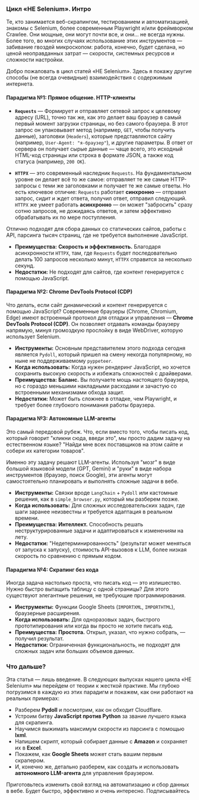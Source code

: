 ### **Цикл «НЕ Selenium». Интро**

Те, кто занимается веб-скрапингом, тестированием и автоматизацией, знакомы с Selenium, более современным Playwright и/или фреймворком Crawlee. Они мощные, они могут почти все, и они... не всегда нужны. Более того, во многих случаях использование этих инструментов — забивание гвоздей микроскопом: работа, конечно, будет сделана, но ценой неоправданных затрат — скорости, системных ресурсов и сложности настройки.

Добро пожаловать в цикл статей «НЕ Selenium». Здесь я покажу другие способы (не всегда очевидные) взаимодействия с содержимым интернета.

#### Парадигма №1: Прямое общение. HTTP-клиенты

*   **`Requests`** — Формирует и отправляет сетевой запрос к целевому адресу (URL), точно так же, как это делает ваш браузер в самый первый момент загрузки страницы, но без самого браузера. В этот запрос он упаковывает метод (например, `GET`, чтобы получить данные), заголовки (`Headers`), которые представляются сайту (например, `User-Agent: "я-браузер"`), и другие параметры. В ответ от сервера он получает сырые данные — чаще всего, это исходный HTML-код страницы или строка в формате JSON, а также код статуса (например, `200 OK`).

*   **`HTTPX`** — это современный наследник `Requests`. На фундаментальном уровне он делает всё то же самое: отправляет те же самые HTTP-запросы с теми же заголовками и получает те же самые ответы. Но есть ключевое отличие: `Requests` работает **синхронно** — отправил запрос, сидит и ждет ответа, получил ответ, отправил следующий. `HTTPX` же умеет работать **асинхронно** — он может "забросить" сразу сотню запросов, не дожидаясь ответов, и затем эффективно обрабатывать их по мере поступления.

Отлично подходят для сбора данных со статических сайтов, работы с API, парсинга тысяч страниц, где не требуется выполнение JavaScript.

*   **Преимущества:** **Скорость и эффективность.** Благодаря асинхронности `HTTPX`, там, где `Requests` будет последовательно делать 100 запросов несколько минут, `HTTPX` справится за несколько секунд.
*   **Недостатки:** Не подходят для сайтов, где контент генерируется с помощью JavaScript.

#### Парадигма №2: Chrome DevTools Protocol (CDP)

Что делать, если сайт динамический и контент генерируется с помощью JavaScript? Современные браузеры (Chrome, Chromium, Edge) имеют встроенный протокол для отладки и управления — **Chrome DevTools Protocol (CDP)**. Он позволяет отдавать команды браузеру напрямую, минуя громоздкую прослойку в виде WebDriver, которую использует Selenium.

*   **Инструменты:** Основным представителем этого подхода сегодня является `Pydoll`, который пришел на смену некогда популярному, но ныне не поддерживаемому `pyppeteer`.
*   **Когда использовать:** Когда нужен рендеринг JavaScript, но хочется сохранить высокую скорость и избежать сложностей с драйверами.
*   **Преимущества:** **Баланс.** Вы получаете мощь настоящего браузера, но с гораздо меньшими накладными расходами и зачастую со встроенными механизмами обхода защит.
*   **Недостатки:** Может быть сложнее в отладке, чем Playwright, и требует более глубокого понимания работы браузера.

#### Парадигма №3: Автономные LLM-агенты

Это самый передовой рубеж. Что, если вместо того, чтобы писать код, который говорит "кликни сюда, введи это", мы просто дадим задачу на естественном языке? "Найди мне всех поставщиков на этом сайте и собери их категории товаров".

Именно эту задачу решают LLM-агенты. Используя "мозг" в виде большой языковой модели (GPT, Gemini) и "руки" в виде набора инструментов (браузер, поиск Google), эти агенты могут самостоятельно планировать и выполнять сложные задачи в вебе.

*   **Инструменты:** Связки вроде `LangChain` + `Pydoll` или кастомные решения, как в `simple_browser.py`, который мы разберем позже.
*   **Когда использовать:** Для сложных исследовательских задач, где шаги заранее неизвестны и требуется адаптация в реальном времени.
*   **Преимущества:** **Интеллект.** Способность решать неструктурированные задачи и адаптироваться к изменениям на лету.
*   **Недостатки:** "Недетерминированность" (результат может меняться от запуска к запуску), стоимость API-вызовов к LLM, более низкая скорость по сравнению с прямым кодом.

#### Парадигма №4: Скрапинг без кода

Иногда задача настолько проста, что писать код — это излишество. Нужно быстро вытащить таблицу с одной страницы? Для этого существуют элегантные решения, не требующие программирования.

*   **Инструменты:** Функции Google Sheets (`IMPORTXML`, `IMPORTHTML`), браузерные расширения.
*   **Когда использовать:** Для одноразовых задач, быстрого прототипирования или когда вы просто не хотите писать код.
*   **Преимущества:** **Простота.** Открыл, указал, что нужно собрать, — получил результат.
*   **Недостатки:** Ограниченная функциональность, не подходят для сложных задач или больших объемов данных.

### Что дальше?

Эта статья — лишь введение. В следующих выпусках нашего цикла «НЕ Selenium» мы перейдем от теории к жесткой практике. Мы глубоко погрузимся в каждую из этих парадигм и покажем, как они работают на реальных примерах:

*   Разберем **Pydoll** и посмотрим, как он обходит Cloudflare.
*   Устроим битву **JavaScript против Python** за звание лучшего языка для скрапинга.
*   Научимся выжимать максимум скорости из парсинга с помощью **lxml**.
*   Напишем скрипт, который собирает данные с **Amazon** и сохраняет их в **Excel**.
*   Покажем, как **Google Sheets** может стать вашим первым скрапером.
*   И, конечно же, детально разберем, как создать и использовать **автономного LLM-агента** для управления браузером.

Приготовьтесь изменить свой взгляд на автоматизацию и сбор данных в вебе. Будет быстро, эффективно и очень интересно. Подписывайтесь

